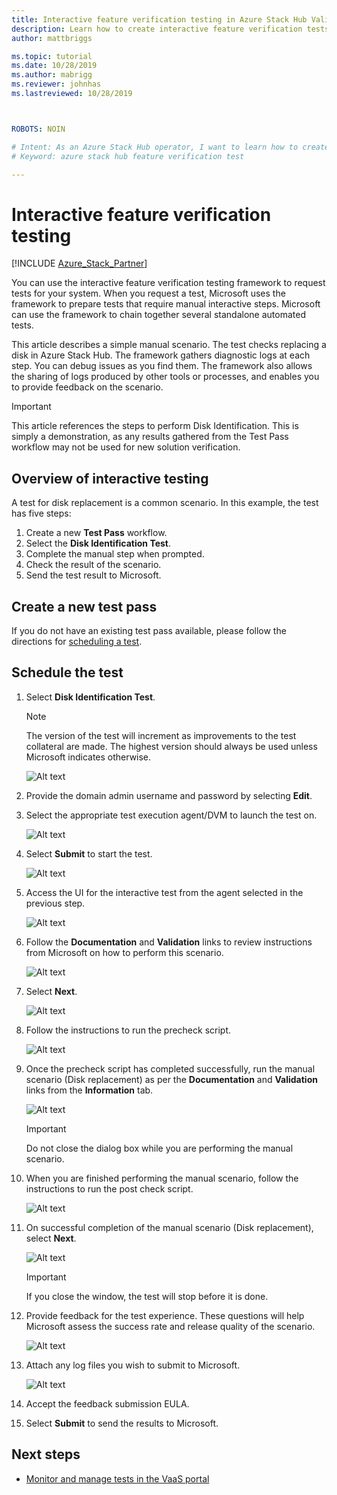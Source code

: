 ```yaml
---
title: Interactive feature verification testing in Azure Stack Hub Validation as a Service 
description: Learn how to create interactive feature verification tests for Azure Stack Hub with Validation as a Service.
author: mattbriggs

ms.topic: tutorial
ms.date: 10/28/2019
ms.author: mabrigg
ms.reviewer: johnhas
ms.lastreviewed: 10/28/2019



ROBOTS: NOIN

# Intent: As an Azure Stack Hub operator, I want to learn how to create interactive feature verification tests for Azure Stack Hub with validation as a service.
# Keyword: azure stack hub feature verification test

---
```



# Interactive feature verification testing  

[!INCLUDE [Azure_Stack_Partner](./includes/azure-stack-partner-appliesto.md)]

You can use the interactive feature verification testing framework to request tests for your system. When you request a test, Microsoft uses the framework to prepare tests that require manual interactive steps. Microsoft can use the framework to chain together several standalone automated tests.

This article describes a simple manual scenario. The test checks replacing a disk in Azure Stack Hub. The framework gathers diagnostic logs at each step. You can debug issues as you find them. The framework also allows the sharing of logs produced by other tools or processes, and enables you to provide feedback on the scenario.

> [!Important]  
> This article references the steps to perform Disk Identification. This is simply a demonstration, as any results gathered from the Test Pass workflow may not be used for new solution verification.

## Overview of interactive testing

A test for disk replacement is a common scenario. In this example, the test has five steps:

1. Create a new **Test Pass** workflow.
2. Select the **Disk Identification Test**.
3. Complete the manual step when prompted.
4. Check the result of the scenario.
5. Send the test result to Microsoft.

## Create a new test pass

If you do not have an existing test pass available, please follow the directions for [scheduling a test](azure-stack-vaas-schedule-test-pass.md).

## Schedule the test

1. Select **Disk Identification Test**.

    > [!Note]  
    > The version of the test will increment as improvements to the test collateral are made. The highest version should always be used unless Microsoft indicates otherwise.

    ![Alt text](media/azure-stack-vaas-interactive-feature-verification/image4.png)

1. Provide the domain admin username and password by selecting **Edit**.

1. Select the appropriate test execution agent/DVM to launch the test on.

    ![Alt text](media/azure-stack-vaas-interactive-feature-verification/image5.png)

1. Select **Submit** to start the test.

    ![Alt text](media/azure-stack-vaas-interactive-feature-verification/image6.png)

1. Access the UI for the interactive test from the agent selected in the previous step.

    ![Alt text](media/azure-stack-vaas-interactive-feature-verification/image8.png)

1. Follow the **Documentation** and **Validation** links to review instructions from Microsoft on how to perform this scenario.

    ![Alt text](media/azure-stack-vaas-interactive-feature-verification/image9.png)

1. Select **Next**.

    ![Alt text](media/azure-stack-vaas-interactive-feature-verification/image10.png)

1. Follow the instructions to run the precheck script.

    ![Alt text](media/azure-stack-vaas-interactive-feature-verification/image11.png)

1. Once the precheck script has completed successfully, run the manual scenario (Disk replacement) as per the **Documentation** and **Validation** links from the **Information** tab.

    ![Alt text](media/azure-stack-vaas-interactive-feature-verification/image12.png)

    > [!Important]  
    > Do not close the dialog box while you are performing the manual scenario.

1. When you are finished performing the manual scenario, follow the instructions to run the post check script.

    ![Alt text](media/azure-stack-vaas-interactive-feature-verification/image13.png)

1. On successful completion of the manual scenario (Disk replacement), select **Next**.

    ![Alt text](media/azure-stack-vaas-interactive-feature-verification/image14.png)

    > [!Important]  
    > If you close the window, the test will stop before it is done.

1. Provide feedback for the test experience. These questions will help Microsoft assess the success rate and release quality of the scenario.

    ![Alt text](media/azure-stack-vaas-interactive-feature-verification/image15.png)

1. Attach any log files you wish to submit to Microsoft.

    ![Alt text](media/azure-stack-vaas-interactive-feature-verification/image16.png)

1. Accept the feedback submission EULA.

1. Select **Submit** to send the results to Microsoft.

## Next steps

- [Monitor and manage tests in the VaaS portal](azure-stack-vaas-monitor-test.md)
